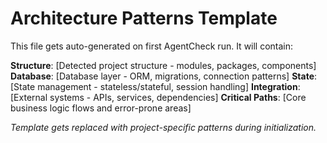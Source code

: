 # Architecture Patterns Template

This file gets auto-generated on first AgentCheck run. It will contain:

**Structure**: [Detected project structure - modules, packages, components]
**Database**: [Database layer - ORM, migrations, connection patterns] 
**State**: [State management - stateless/stateful, session handling]
**Integration**: [External systems - APIs, services, dependencies]
**Critical Paths**: [Core business logic flows and error-prone areas]

*Template gets replaced with project-specific patterns during initialization.*